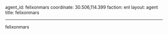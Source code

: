 agent_id: felixonmars
coordinate: 30.506,114.399
faction: enl
layout: agent
title: felixonmars

---

felixonmars
